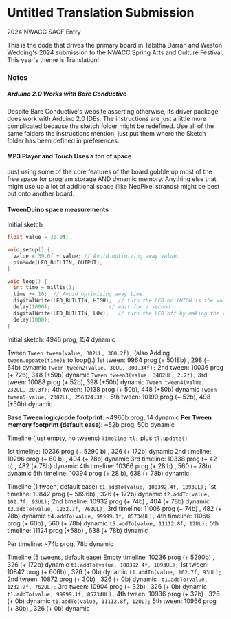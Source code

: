 # Untitled Translation Submission
2024 NWACC SACF Entry

This is the code that drives the primary board in Tabitha Darrah and Weston Wedding's 2024 submission to the NWACC Spring Arts and Culture Festival.  This year's theme is Translation!

### Notes

##### Arduino 2.0 Works with Bare Conductive
Despite Bare Conductive's website asserting otherwise, its driver package does work with Arduino 2.0 IDEs.  The instructions are just a little more complicated because the sketch folder might be redefined.  Use all of the same folders the instructions mention, just put them where the Sketch folder has been defined in preferences.


#### MP3 Player and Touch Uses a ton of space
Just using some of the core features of the board gobble up most of the free space for program storage AND dynamic memory.  Anything else that might use up a lot of additional space (like NeoPixel strands) might be best put onto another board.


#### TweenDuino space measurements

Initial sketch
```cpp  
float value = 30.0f;

void setup() {
  value = 39.0f + value; // Avoid optimizing away value.
  pinMode(LED_BUILTIN, OUTPUT);
}

void loop() {
  int time = millis();
  time += 10;  // Avoid optimizing away time.
  digitalWrite(LED_BUILTIN, HIGH);  // turn the LED on (HIGH is the voltage level)
  delay(1000);                   // wait for a second
  digitalWrite(LED_BUILTIN, LOW);   // turn the LED off by making the voltage LOW
  delay(1000);
}
```

Initial sketch: 4946 prog, 154 dynamic

Tween
`Tween tween(value, 302UL, 300.2f);` (also Adding `tween.update(time)`s to loop().)
1st tween: 9964 prog (+ 5018b) , 298 (+ 64b) dynamic
`Tween tween2(value, 30UL, 800.34f);`
2nd tween: 10036 prog (+ 72b), 348 (+50b) dynamic
`Tween tween3(value, 3402UL, 2.2f);`
3rd tween: 10088 prog (+ 52b), 398 (+50b) dynamic
`Tween tween4(value, 232UL, 20.3f);`
4th tween: 10138 prog (+ 50b), 448 (+50b) dynamic
`Tween tween5(value, 2382UL, 256324.3f);`
5th tween: 10190 prog (+ 52b), 498 (+50b) dynamic

**Base Tween logic/code footprint**:  ~4966b prog, 14 dynamic
**Per Tween memory footprint (default ease)**:  ~52b prog, 50b dynamic

Timeline (just empty, no tweens)
`Timeline tl;` plus `tl.update()`

1st timeline: 10236 prog (+ 5290 b) , 326 (+ 172b) dynamic
2nd timeline: 10296 prog (+ 60 b) , 404 (+ 78b) dynamic
3rd timeline: 10338 prog (+ 42 b) , 482 (+ 78b) dynamic
4th timeline: 10366 prog (+ 28 b) , 560 (+ 78b) dynamic
5th timeline: 10394 prog (+ 28 b), 638 (+ 78b) dynamic

Timeline (1 tween, default ease)
`t1.addTo(value, 100392.4f, 1093UL);`
1st timeline: 10842 prog (+ 5896b) , 326 (+ 172b) dynamic
`t2.addTo(value, 102.7f, 93UL);`
2nd timeline: 10932 prog (+ 74b) , 404 (+ 78b) dynamic
`t3.addTo(value, 1232.7f, 762UL);`
3rd timeline: 11006 prog (+ 74b) , 482 (+ 78b) dynamic
`t4.addTo(value, 99999.1f, 85734UL);`
4th timeline: 11066 prog (+ 60b) , 560 (+ 78b) dynamic
`t5.addTo(value, 11112.8f, 12UL);`
5th timeline: 11124 prog (+58b) , 638 (+ 78b) dynamic

Per timeline: ~74b prog, 78b dynamic


Timeline (5 tweens, default ease)
Empty timeline: 10236 prog (+ 5290b) , 326 (+ 172b) dynamic
`t1.addTo(value, 100392.4f, 1093UL);`
1st tween: 10842 prog (+ 606b) , 326 (+ 0b) dynamic
`t1.addTo(value, 102.7f, 93UL);`
2nd tween: 10872 prog (+ 30b) , 326 (+ 0b) dynamic
` t1.addTo(value, 1232.7f, 762UL);`
3rd tween: 10904 prog (+ 32b) , 326 (+ 0b) dynamic
`t1.addTo(value, 99999.1f, 85734UL);`
4th tween: 10936 prog (+ 32b) , 326 (+ 0b) dynamic
`t1.addTo(value, 11112.8f, 12UL);`
5th tween: 10966 prog (+ 30b) , 326 (+ 0b) dynamic

